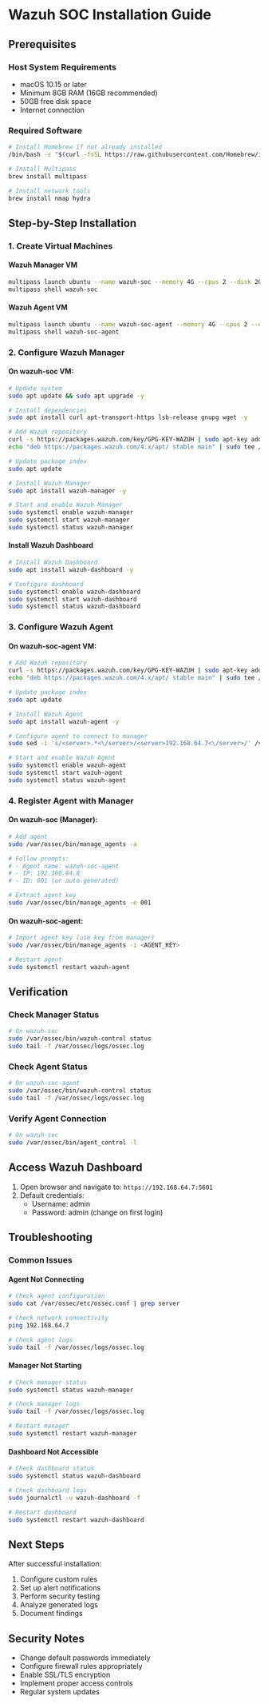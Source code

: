 # Wazuh SOC Installation Guide

## Prerequisites

### Host System Requirements
- macOS 10.15 or later
- Minimum 8GB RAM (16GB recommended)
- 50GB free disk space
- Internet connection

### Required Software
```bash
# Install Homebrew if not already installed
/bin/bash -c "$(curl -fsSL https://raw.githubusercontent.com/Homebrew/install/HEAD/install.sh)"

# Install Multipass
brew install multipass

# Install network tools
brew install nmap hydra
```

## Step-by-Step Installation

### 1. Create Virtual Machines

#### Wazuh Manager VM
```bash
multipass launch ubuntu --name wazuh-soc --memory 4G --cpus 2 --disk 20G
multipass shell wazuh-soc
```

#### Wazuh Agent VM
```bash
multipass launch ubuntu --name wazuh-soc-agent --memory 4G --cpus 2 --disk 20G
multipass shell wazuh-soc-agent
```

### 2. Configure Wazuh Manager

#### On wazuh-soc VM:
```bash
# Update system
sudo apt update && sudo apt upgrade -y

# Install dependencies
sudo apt install curl apt-transport-https lsb-release gnupg wget -y

# Add Wazuh repository
curl -s https://packages.wazuh.com/key/GPG-KEY-WAZUH | sudo apt-key add -
echo "deb https://packages.wazuh.com/4.x/apt/ stable main" | sudo tee /etc/apt/sources.list.d/wazuh.list

# Update package index
sudo apt update

# Install Wazuh Manager
sudo apt install wazuh-manager -y

# Start and enable Wazuh Manager
sudo systemctl enable wazuh-manager
sudo systemctl start wazuh-manager
sudo systemctl status wazuh-manager
```

#### Install Wazuh Dashboard
```bash
# Install Wazuh Dashboard
sudo apt install wazuh-dashboard -y

# Configure dashboard
sudo systemctl enable wazuh-dashboard
sudo systemctl start wazuh-dashboard
sudo systemctl status wazuh-dashboard
```

### 3. Configure Wazuh Agent

#### On wazuh-soc-agent VM:
```bash
# Add Wazuh repository
curl -s https://packages.wazuh.com/key/GPG-KEY-WAZUH | sudo apt-key add -
echo "deb https://packages.wazuh.com/4.x/apt/ stable main" | sudo tee /etc/apt/sources.list.d/wazuh.list

# Update package index
sudo apt update

# Install Wazuh Agent
sudo apt install wazuh-agent -y

# Configure agent to connect to manager
sudo sed -i 's/<server>.*<\/server>/<server>192.168.64.7<\/server>/' /var/ossec/etc/ossec.conf

# Start and enable Wazuh Agent
sudo systemctl enable wazuh-agent
sudo systemctl start wazuh-agent
sudo systemctl status wazuh-agent
```

### 4. Register Agent with Manager

#### On wazuh-soc (Manager):
```bash
# Add agent
sudo /var/ossec/bin/manage_agents -a

# Follow prompts:
# - Agent name: wazuh-soc-agent
# - IP: 192.168.64.8
# - ID: 001 (or auto-generated)

# Extract agent key
sudo /var/ossec/bin/manage_agents -e 001
```

#### On wazuh-soc-agent:
```bash
# Import agent key (use key from manager)
sudo /var/ossec/bin/manage_agents -i <AGENT_KEY>

# Restart agent
sudo systemctl restart wazuh-agent
```

## Verification

### Check Manager Status
```bash
# On wazuh-soc
sudo /var/ossec/bin/wazuh-control status
sudo tail -f /var/ossec/logs/ossec.log
```

### Check Agent Status
```bash
# On wazuh-soc-agent
sudo /var/ossec/bin/wazuh-control status
sudo tail -f /var/ossec/logs/ossec.log
```

### Verify Agent Connection
```bash
# On wazuh-soc
sudo /var/ossec/bin/agent_control -l
```

## Access Wazuh Dashboard

1. Open browser and navigate to: `https://192.168.64.7:5601`
2. Default credentials:
   - Username: admin
   - Password: admin (change on first login)

## Troubleshooting

### Common Issues

#### Agent Not Connecting
```bash
# Check agent configuration
sudo cat /var/ossec/etc/ossec.conf | grep server

# Check network connectivity
ping 192.168.64.7

# Check agent logs
sudo tail -f /var/ossec/logs/ossec.log
```

#### Manager Not Starting
```bash
# Check manager status
sudo systemctl status wazuh-manager

# Check manager logs
sudo tail -f /var/ossec/logs/ossec.log

# Restart manager
sudo systemctl restart wazuh-manager
```

#### Dashboard Not Accessible
```bash
# Check dashboard status
sudo systemctl status wazuh-dashboard

# Check dashboard logs
sudo journalctl -u wazuh-dashboard -f

# Restart dashboard
sudo systemctl restart wazuh-dashboard
```

## Next Steps

After successful installation:
1. Configure custom rules
2. Set up alert notifications
3. Perform security testing
4. Analyze generated logs
5. Document findings

## Security Notes

- Change default passwords immediately
- Configure firewall rules appropriately
- Enable SSL/TLS encryption
- Implement proper access controls
- Regular system updates

